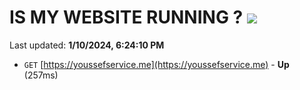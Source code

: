# IS MY WEBSITE RUNNING ? [![](https://img.shields.io/static/v1?label=Sponsor&message=%E2%9D%A4&logo=GitHub&color=%23fe8e86)](https://github.com/sponsors/<username>)

Last updated: **1/10/2024, 6:24:10 PM**

- `GET` [https://youssefservice.me](https://youssefservice.me) - **Up** (257ms)
